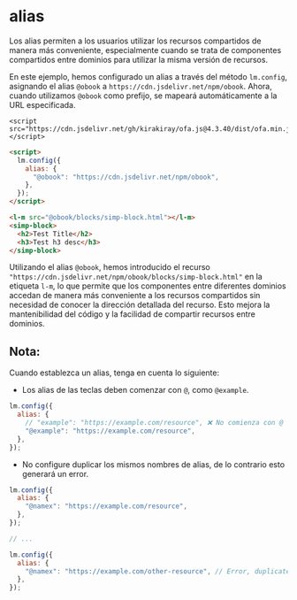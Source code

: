 # alias

Los alias permiten a los usuarios utilizar los recursos compartidos de manera más conveniente, especialmente cuando se trata de componentes compartidos entre dominios para utilizar la misma versión de recursos.

En este ejemplo, hemos configurado un alias a través del método `lm.config`, asignando el alias `@obook` a `https://cdn.jsdelivr.net/npm/obook`. Ahora, cuando utilizamos `@obook` como prefijo, se mapeará automáticamente a la URL especificada.

<html-viewer>

```
<script src="https://cdn.jsdelivr.net/gh/kirakiray/ofa.js@4.3.40/dist/ofa.min.js"></script>
```

```html
<script>
  lm.config({
    alias: {
      "@obook": "https://cdn.jsdelivr.net/npm/obook",
    },
  });
</script>

<l-m src="@obook/blocks/simp-block.html"></l-m>
<simp-block>
  <h2>Test Title</h2>
  <h3>Test h3 desc</h3>
</simp-block>
```

</html-viewer>

Utilizando el alias `@obook`, hemos introducido el recurso `"https://cdn.jsdelivr.net/npm/obook/blocks/simp-block.html"` en la etiqueta `l-m`, lo que permite que los componentes entre diferentes dominios accedan de manera más conveniente a los recursos compartidos sin necesidad de conocer la dirección detallada del recurso. Esto mejora la mantenibilidad del código y la facilidad de compartir recursos entre dominios.

## Nota:

Cuando establezca un alias, tenga en cuenta lo siguiente:

- Los alias de las teclas deben comenzar con `@`, como `@example`.

```javascript
lm.config({
  alias: {
    // "example": "https://example.com/resource", ❌ No comienza con @
    "@example": "https://example.com/resource",
  },
});
```

- No configure duplicar los mismos nombres de alias, de lo contrario esto generará un error.

```javascript
lm.config({
  alias: {
    "@namex": "https://example.com/resource",
  },
});

// ...

lm.config({
  alias: {
    "@namex": "https://example.com/other-resource", // Error, duplicate alias
  },
});
```